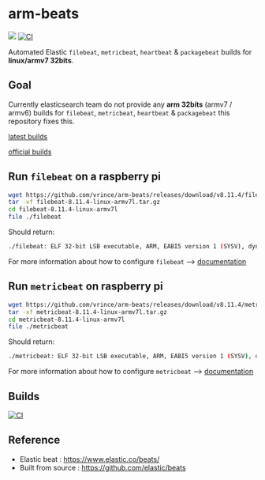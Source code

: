 # arm-beats

![](https://badgen.net/github/release/vrince/arm-beats)
[![CI](https://github.com/vrince/arm-beats/actions/workflows/beats.yml/badge.svg)](https://github.com/vrince/arm-beats/actions/workflows/beats.yml)

Automated Elastic `filebeat`, `metricbeat`, `heartbeat` & `packagebeat` builds for **linux/armv7 32bits**.

## Goal

Currently elasticsearch team do not provide any **arm 32bits** (armv7 / armv6) builds for `filebeat`, `metricbeat`, `heartbeat` & `packagebeat` this repository fixes this.

[latest builds](https://github.com/vrince/arm-beats/releases)

[official builds](https://www.elastic.co/downloads/past-releases)

## Run `filebeat` on a raspberry pi

```bash
wget https://github.com/vrince/arm-beats/releases/download/v8.11.4/filebeat-8.11.4-linux-armv7l.tar.gz
tar -xf filebeat-8.11.4-linux-armv7l.tar.gz
cd filebeat-8.11.4-linux-armv7l
file ./filebeat
```

Should return:

```bash
./filebeat: ELF 32-bit LSB executable, ARM, EABI5 version 1 (SYSV), dynamically linked, interpreter /lib/ld-linux-armhf.so.3, for GNU/Linux 3.2.0, Go BuildID=q4tFca9OleP0Dj0JFsYO/wQvX_IvIiVb7CA7NFq-6/-Rsiwc2soS0qHYJ-YXvB/uOnOPHVTGBXMRzHgpC_p, BuildID[sha1]=0e3df053441d84a4a3e6aa3de827bd6984c2dd3a, not stripped
```

For more information about how to configure `filebeat` --> [documentation](https://www.elastic.co/guide/en/beats/filebeat/current/filebeat-overview.html)

## Run `metricbeat` on raspberry pi

```bash
wget https://github.com/vrince/arm-beats/releases/download/v8.11.4/metricbeat-8.11.4-linux-armv7l.tar.gz
tar -xf metricbeat-8.11.4-linux-armv7l.tar.gz
cd metricbeat-8.11.4-linux-armv7l
file ./metricbeat
```

Should return:

```bash
./metricbeat: ELF 32-bit LSB executable, ARM, EABI5 version 1 (SYSV), dynamically linked, interpreter /lib/ld-linux-armhf.so.3, for GNU/Linux 3.2.0, Go BuildID=KYjs2CEqzT9uxFYhahi8/A1OvIW-ClpB3kNBN-iU3/QZUh6d5es2uGo50jjYgF/i5J85A49bJtxHOYThpA7, BuildID[sha1]=6e5aa658d895ea6c01e21286b29faaedd658803f, not stripped
```

For more information about how to configure `metricbeat` --> [documentation](https://www.elastic.co/guide/en/beats/metricbeat/current/metricbeat-overview.html)

## Builds

[![CI](https://github.com/vrince/arm-beats/actions/workflows/beats.yml/badge.svg)](https://github.com/vrince/arm-beats/actions/workflows/beats.yml)

## Reference

* Elastic beat : https://www.elastic.co/beats/
* Built from source : https://github.com/elastic/beats
